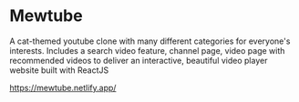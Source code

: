 # Mewtube

A cat-themed youtube clone with many different categories for everyone's interests. Includes a search video feature, channel page, video page with recommended videos to deliver an interactive, beautiful video player website built with ReactJS

https://mewtube.netlify.app/
